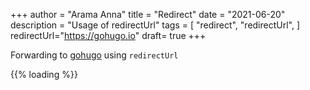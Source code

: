 +++
author = "Arama Anna"
title = "Redirect"
date = "2021-06-20"
description = "Usage of redirectUrl"
tags = [
    "redirect", "redirectUrl",
]
redirectUrl="https://gohugo.io"
draft= true
+++

Forwarding to [gohugo](https://gohugo.io) using `redirectUrl`

{{% loading %}}
